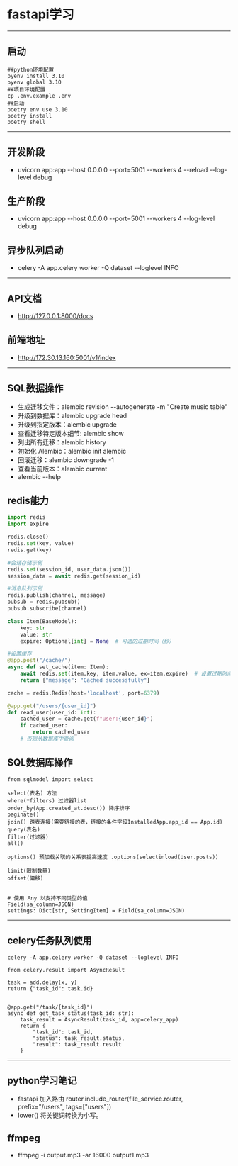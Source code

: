 # fastapi学习
---
## 启动
```shell
##python环境配置
pyenv install 3.10
pyenv global 3.10
##项目环境配置
cp .env.example .env
##启动
poetry env use 3.10
poetry install
poetry shell
```
---
## 开发阶段
- uvicorn app:app --host 0.0.0.0 --port=5001 --workers 4 --reload --log-level debug

## 生产阶段
- uvicorn app:app --host 0.0.0.0 --port=5001 --workers 4 --log-level debug

## 异步队列启动
- celery -A app.celery worker -Q dataset --loglevel INFO
---
## API文档
- http://127.0.0.1:8000/docs

## 前端地址
- http://172.30.13.160:5001/v1/index
---
## SQL数据操作
- 生成迁移文件：alembic revision --autogenerate -m "Create music table"
- 升级到数据库：alembic upgrade head
- 升级到指定版本：alembic upgrade <revision>
- 查看迁移特定版本细节: alembic show <revision>
- 列出所有迁移：alembic history
- 初始化 Alembic：alembic init alembic
- 回滚迁移：alembic downgrade -1
- 查看当前版本：alembic current
- alembic --help

## redis能力
```python
import redis
import expire

redis.close()
redis.set(key, value)
redis.get(key)

#会话存储示例
redis.set(session_id, user_data.json())
session_data = await redis.get(session_id)

#消息队列示例 
redis.publish(channel, message)
pubsub = redis.pubsub()
pubsub.subscribe(channel)

class Item(BaseModel):
    key: str
    value: str
    expire: Optional[int] = None  # 可选的过期时间（秒）

#设置缓存
@app.post("/cache/")
async def set_cache(item: Item):
    await redis.set(item.key, item.value, ex=item.expire)  # 设置过期时间
    return {"message": "Cached successfully"}

cache = redis.Redis(host='localhost', port=6379)

@app.get("/users/{user_id}")
def read_user(user_id: int):
    cached_user = cache.get(f"user:{user_id}")
    if cached_user:
        return cached_user
    # 否则从数据库中查询
```


## SQL数据库操作
```
from sqlmodel import select

select(表名) 方法
where(*filters) 过滤器list
order_by(App.created_at.desc()) 降序排序
paginate()
join() 跨表连接(需要链接的表，链接的条件字段InstalledApp.app_id == App.id)
query(表名)
filter(过滤器)
all()

options() 预加载关联的关系表提高速度 .options(selectinload(User.posts)) 

limit(限制数量)
offset(偏移)


# 使用 Any 以支持不同类型的值
Field(sa_column=JSON)
settings: Dict[str, SettingItem] = Field(sa_column=JSON)
```

---
## celery任务队列使用
```
celery -A app.celery worker -Q dataset --loglevel INFO
```

```
from celery.result import AsyncResult

task = add.delay(x, y)
return {"task_id": task.id}


@app.get("/task/{task_id}")
async def get_task_status(task_id: str):
    task_result = AsyncResult(task_id, app=celery_app)
    return {
        "task_id": task_id,
        "status": task_result.status,
        "result": task_result.result
    }
```

---
## python学习笔记
- fastapi 加入路由 router.include_router(file_service.router, prefix="/users", tags=["users"])
- lower() 将关键词转换为小写。


## ffmpeg 
- ffmpeg -i output.mp3 -ar 16000 output1.mp3